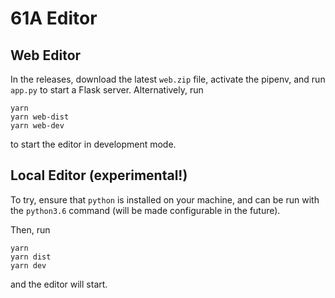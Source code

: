 # 61A Editor

## Web Editor
In the releases, download the latest `web.zip` file, activate the pipenv, and run `app.py` to start a Flask server. Alternatively, run
```
yarn
yarn web-dist
yarn web-dev
```
to start the editor in development mode.

## Local Editor (experimental!)
To try, ensure that `python` is installed on your machine, and can be run with the `python3.6` command (will be made configurable in the future).

Then, run
```
yarn
yarn dist
yarn dev
```
and the editor will start.
